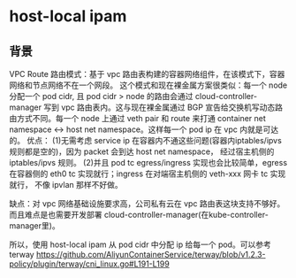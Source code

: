 

# host-local ipam

## 背景
VPC Route 路由模式：基于 vpc 路由表构建的容器网络组件，在该模式下，容器网络和节点网络不在一个网段。
这个模式和现在裸金属方案很类似：每一个 node 分配一个 pod cidr, 且 pod cidr > node 的路由会通过 cloud-controller-manager 写到 vpc
路由表内。这与现在裸金属通过 BGP 宣告给交换机写动态路由方式不同。每一个 node 上通过 veth pair 和 route 来打通
container net namespace <-> host net namespace。这样每一个 pod ip 在 vpc 内就是可达的。
优点：
(1)无需考虑 service ip 在容器内不通这些问题(容器内iptables/ipvs 规则都是空的)，因为 packet 会到达 host net namespace，
经过宿主机侧的 iptables/ipvs 规则。
(2)并且 pod tc egress/ingress 实现也会比较简单，egress 在容器侧的 eth0 tc 实现就行；ingress 在对端宿主机侧的 veth-xxx 网卡 tc 实现就行，
不像 ipvlan 那样不好做。

缺点：对 vpc 网络基础设施要求高，公司私有云在 vpc 路由表这块支持不够好。而且难点是也需要开发部署 cloud-controller-manager(在kube-controller-manager里)。

所以，使用 host-local ipam 从 pod cidr 中分配 ip 给每一个 pod。可以参考 terway https://github.com/AliyunContainerService/terway/blob/v1.2.3-policy/plugin/terway/cni_linux.go#L191-L199





